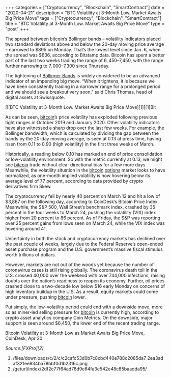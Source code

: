 +++
categories = ["Cryptocurrency", "Blockchain", "SmartContract"]
date = "2020-04-21"
description = "BTC Volatility at 3-Month Low. Market Awaits Big Price Move"
tags = ["Cryptocurrency", "Blockchain", "SmartContract"]
title = "BTC Volatility at 3-Month Low. Market Awaits Big Price Move"
type = "post"
+++

The spread between [bitcoin](https://www.letsplayfx.com/blog/forex-for-bitcoin/)’s Bollinger bands – volatility indicators
placed two standard deviations above and below the 20-day moving price
average – narrowed to $895 on Monday. That’s the lowest level since Jan.
6, when the spread was $636, according to Bitstamp data. Bitcoin has
spent a better part of the last two weeks trading the range of
$6,450–$7,450, with the range further narrowing to $7,000–$7,300 since
Thursday.

The tightening of [Bollinger Bands](https://www.algotradesoft.org/custom-indicator/bollinger-bands.html) is widely considered to be an advanced
indicator of an impending big move. “When it tightens, it is because we
have been consistently trading in a narrower range for a prolonged
period and we should see a breakout very soon,” said Chris Thomas, head
of digital assets at Swissquote.

[![BTC Volatility at 3-Month Low. Market Awaits Big Price
Move][1]][1]Bit

As can be seen, [bitcoin](https://www.letsplayfx.com/blog/forex-for-bitcoin/)’s price volatility has exploded following
previous tight ranges in October 2019 and January 2020. Other volatility
indicators have also witnessed a sharp drop over the last few weeks. For
example, the Bollinger bandwidth, which is calculated by dividing the
gap between the bands by the 20-day moving average, is seen at 0.13 at
press time, having risen from 0.11 to 0.90 (high volatility) in the
first three weeks of March.

Historically, a reading below 0.10 has marked an end of price
consolidation or low-volatility environment. So with the metric
currently at 0.13, we might see [bitcoin](https://www.letsplayfx.com/blog/forex-for-bitcoin/) trade without clear directional
bias for a few more days. Meanwhile, the volatility situation in the
[bitcoin](https://www.letsplayfx.com/blog/forex-for-bitcoin/) [options](https://www.fixpro.org/post/options-liquidity/) market looks to have normalized, as one-month implied
volatility is now hovering below its average level of 77 percent,
according to data provided by crypto derivatives firm Skew.

The cryptocurrency fell by nearly 40 percent on March 12 and hit a low
of $3,867 on the following day, according to CoinDesk’s Bitcoin Price
Index. Meanwhile, the S&P 500, Wall Street’s benchmark index, crashed by
35 percent in the four weeks to March 24, pushing the volatility (VIX)
index higher from 20 percent to 86 percent. As of Friday, the S&P was
reporting over 25 percent gains from lows seen on March 24, while the
VIX index was hovering around 41.

Uncertainty in both the stock and cryptocurrency markets has declined
over the past couple of weeks, largely due to the Federal Reserve’s
open-ended asset purchase program and the U.S. government’s massive
fiscal stimulus worth trillions of dollars.

However, markets are not out of the woods yet because the number of
coronavirus cases is still rising globally. The coronavirus death toll
in the U.S. crossed 40,000 over the weekend with over 744,000
infections, raising doubts over the nation’s readiness to reopen its
economy. Further, oil prices crashed close to a two-decade low below $16
early Monday on concerns of high inventory buildup in the U.S. As a
result, equity markets could come under pressure, pushing [bitcoin](https://www.letsplayfx.com/blog/forex-for-bitcoin/) lower.

Put simply, the low-volatility period could end with a downside move,
more so as miner-led selling pressure for [bitcoin](https://www.letsplayfx.com/blog/forex-for-bitcoin/) is currently high,
according to crypto asset analytics company Coin Metrics. On the
downside, major support is seen around $6,450, the lower end of the
recent trading range.

Bitcoin Volatility at 3-Month Low as Market Awaits Big Price Move,
CoinDesk, Apr 20

_Source:[FXPro][2]_

   1. /files/downloads/c/2/c/c2cafc53d0b7c8cbd440e788c2085da7_2ea3adaf321ee834ba78bbf0d1b2316c.png
   2. /geturl/index/2df2c77f64ad76d9e64fa3e542e48c85baadda95/